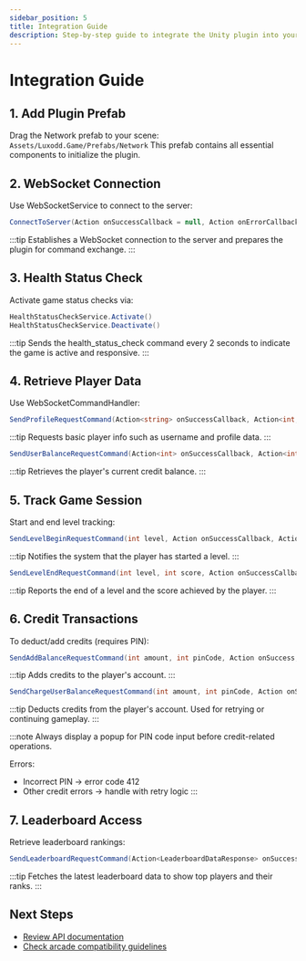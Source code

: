 ```yaml
---
sidebar_position: 5
title: Integration Guide
description: Step-by-step guide to integrate the Unity plugin into your game
---
```


# Integration Guide

## 1. Add Plugin Prefab
Drag the Network prefab to your scene: `Assets/Luxodd.Game/Prefabs/Network`
This prefab contains all essential components to initialize the plugin.

## 2. WebSocket Connection
Use WebSocketService to connect to the server:

```csharp
ConnectToServer(Action onSuccessCallback = null, Action onErrorCallback = null)
```

:::tip
Establishes a WebSocket connection to the server and prepares the plugin for command exchange.
:::

## 3. Health Status Check
Activate game status checks via:

```csharp
HealthStatusCheckService.Activate()
HealthStatusCheckService.Deactivate()
```

:::tip
Sends the health_status_check command every 2 seconds to indicate the game is active and responsive.
:::

## 4. Retrieve Player Data
Use WebSocketCommandHandler:

```csharp
SendProfileRequestCommand(Action<string> onSuccessCallback, Action<int, string> onFailureCallback)
```

:::tip
Requests basic player info such as username and profile data.
:::

```csharp
SendUserBalanceRequestCommand(Action<int> onSuccessCallback, Action<int, string> onFailureCallback)
```

:::tip
Retrieves the player's current credit balance.
:::

## 5. Track Game Session
Start and end level tracking:

```csharp
SendLevelBeginRequestCommand(int level, Action onSuccessCallback, Action<int, string> onFailureCallback)
```

:::tip
Notifies the system that the player has started a level.
:::

```csharp
SendLevelEndRequestCommand(int level, int score, Action onSuccessCallback, Action<int, string> onFailureCallback)
```

:::tip
Reports the end of a level and the score achieved by the player.
:::

## 6. Credit Transactions
To deduct/add credits (requires PIN):

```csharp
SendAddBalanceRequestCommand(int amount, int pinCode, Action onSuccess, Action<int, string> onFailureCallback)
```

:::tip
Adds credits to the player's account.
:::

```csharp
SendChargeUserBalanceRequestCommand(int amount, int pinCode, Action onSuccess, Action<int, string> onFailureCallback)
```

:::tip
Deducts credits from the player's account. Used for retrying or continuing gameplay.
:::

:::note
Always display a popup for PIN code input before credit-related operations.

Errors:
- Incorrect PIN → error code 412
- Other credit errors → handle with retry logic
:::

## 7. Leaderboard Access
Retrieve leaderboard rankings:

```csharp
SendLeaderboardRequestCommand(Action<LeaderboardDataResponse> onSuccessCallback, Action<int, string> onFailureCallback)
```

:::tip
Fetches the latest leaderboard data to show top players and their ranks.
:::

## Next Steps
- [Review API documentation](./api-reference.md)
- [Check arcade compatibility guidelines](./arcade-compatibility.md) 